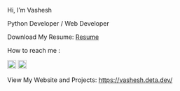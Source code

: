  Hi, I’m Vashesh

Python Developer / Web Developer

Download My Resume: <a href="https://vashesh.deta.dev/resume"  target="_blank" rel="noopener noreferrer"> Resume </a>

 How to reach me :

  <a href="mailto:vashesh2001@gmail.com" target="_blank" rel="noopener noreferrer"><img src="[Gmail.png](https://github.com/Vashesh08/Vashesh08/blob/main/Gmail.png)" alt="Gmail@vashesh-jogani" style="height:20px;"></a>
  <a href="https://www.linkedin.com/in/vashesh-jogani" target="_blank" rel="noopener noreferrer"><img src="[Linkedin.png](https://github.com/Vashesh08/Vashesh08/blob/main/Linkedin.png)" alt="LinkedIn@vashesh-jogani" style="height:20px;"></a>
  
View My Website and Projects: <a href="https://vashesh.deta.dev/"  target="_blank" rel="noopener noreferrer"> https://vashesh.deta.dev/</a>
 


<!---
Vashesh08/Vashesh08 is a ✨ special ✨ repository because its `README.md` (this file) appears on your GitHub profile.
You can click the Preview link to take a look at your changes.
--->

